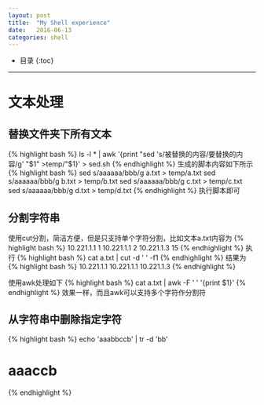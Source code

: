 ```yaml
---
layout: post
title:  "My Shell experience"
date:   2016-06-13
categories: shell
---
```


* 目录
{:toc}

***

# 文本处理

## 替换文件夹下所有文本
{% highlight bash %}
ls -l * | awk '{print "sed 's/被替换的内容/要替换的内容/g' "$1" >temp/"$1}' > sed.sh
{% endhighlight %}
生成的脚本内容如下所示
{% highlight bash %}
sed s/aaaaaa/bbb/g a.txt > temp/a.txt
sed s/aaaaaa/bbb/g b.txt > temp/b.txt
sed s/aaaaaa/bbb/g c.txt > temp/c.txt
sed s/aaaaaa/bbb/g d.txt > temp/d.txt
{% endhighlight %}
执行脚本即可

## 分割字符串
使用cut分割，简洁方便，但是只支持单个字符分割，比如文本a.txt内容为
{% highlight bash %}
10.221.1.1 1
10.221.1.1 2
10.221.1.3 15
{% endhighlight %}
执行
{% highlight bash %}
cat a.txt | cut -d ' ' -f1
{% endhighlight %}
结果为
{% highlight bash %}
10.221.1.1
10.221.1.1
10.221.1.3
{% endhighlight %}
  
使用awk处理如下
{% highlight bash %}
cat a.txt | awk -F ' ' '{print $1}'
{% endhighlight %}
效果一样，而且awk可以支持多个字符作分割符

## 从字符串中删除指定字符
{% highlight bash %}
echo 'aaabbccb' | tr -d 'bb'
# aaaccb
{% endhighlight %}


